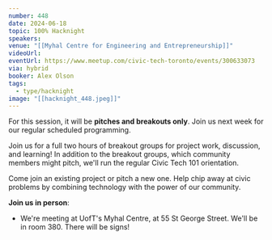 ```yaml
---
number: 448
date: 2024-06-18
topic: 100% Hacknight
speakers:
venue: "[[Myhal Centre for Engineering and Entrepreneurship]]"
videoUrl:
eventUrl: https://www.meetup.com/civic-tech-toronto/events/300633073
via: hybrid
booker: Alex Olson
tags:
  - type/hacknight
image: "[[hacknight_448.jpeg]]"
---
```


For this session, it will be **pitches and breakouts only**. Join us next week for our regular scheduled programming.

Join us for a full two hours of breakout groups for project work, discussion, and learning! In addition to the breakout groups, which community members might pitch, we'll run the regular Civic Tech 101 orientation.

Come join an existing project or pitch a new one. Help chip away at civic problems by combining technology with the power of our community.

**Join us in person**:

* We're meeting at UofT's Myhal Centre, at 55 St George Street. We'll be in room 380. There will be signs!
